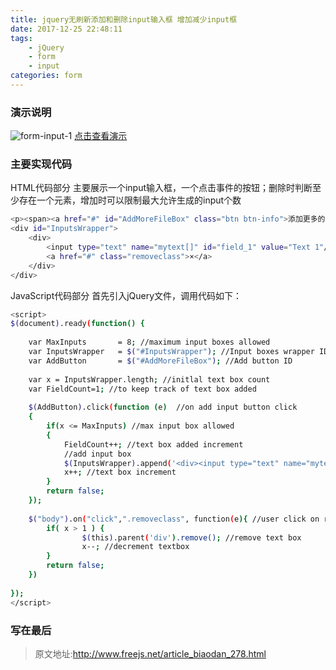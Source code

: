 ```yaml
---
title: jquery无刷新添加和删除input输入框 增加减少input框
date: 2017-12-25 22:48:11
tags: 
    - jQuery
    - form
    - input
categories: form
---
```

### 演示说明
![form-input-1](http://www.freejs.net/demo/278/demo.jpg)
[点击查看演示](http://www.freejs.net/demo/278/index.html)

### 主要实现代码
HTML代码部分
主要展示一个input输入框，一个点击事件的按钮；删除时判断至少存在一个元素，增加时可以限制最大允许生成的input个数
``` bash
<p><span><a href="#" id="AddMoreFileBox" class="btn btn-info">添加更多的input输入框</a></span></p>  
<div id="InputsWrapper">  
    <div>
        <input type="text" name="mytext[]" id="field_1" value="Text 1"/>
        <a href="#" class="removeclass">×</a>
    </div>  
</div>  
```
JavaScript代码部分
首先引入jQuery文件，调用代码如下：
``` bash
<script>  
$(document).ready(function() {  
  
    var MaxInputs       = 8; //maximum input boxes allowed  
    var InputsWrapper   = $("#InputsWrapper"); //Input boxes wrapper ID  
    var AddButton       = $("#AddMoreFileBox"); //Add button ID  
  
    var x = InputsWrapper.length; //initlal text box count  
    var FieldCount=1; //to keep track of text box added  
  
    $(AddButton).click(function (e)  //on add input button click  
    {  
        if(x <= MaxInputs) //max input box allowed  
        {  
            FieldCount++; //text box added increment  
            //add input box  
            $(InputsWrapper).append('<div><input type="text" name="mytext['+FieldCount+']" id="field_'+ FieldCount +'" value="Text '+ FieldCount +'"/><a href="#" class="removeclass">×</a></div>');  
            x++; //text box increment  
        }  
        return false;  
    });  
  
    $("body").on("click",".removeclass", function(e){ //user click on remove text  
        if( x > 1 ) {  
                $(this).parent('div').remove(); //remove text box  
                x--; //decrement textbox  
        }  
        return false;  
    })   
  
});  
</script> 
```

### 写在最后

> 原文地址:http://www.freejs.net/article_biaodan_278.html